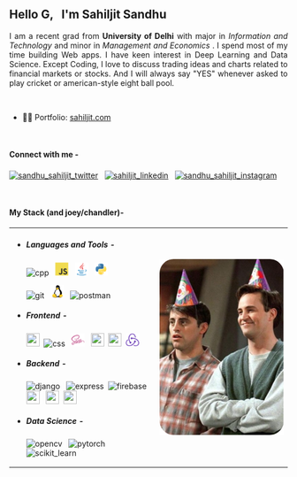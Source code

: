 <h2 >Hello G, &nbsp; I'm Sahiljit Sandhu</h2>

<p align = "justify"> I am a recent grad from <b>University of Delhi</b> with major in <i>Information and Technology </i>and minor in <i>Management and Economics </i>. I spend most of my time building Web apps. I have keen interest in Deep Learning and Data Science. 
Except Coding, I love to  discuss trading ideas and charts related to financial markets or stocks. And I will always say "YES" whenever asked to play cricket or american-style eight ball pool.</p>

<br />

- 👨‍💻 Portfolio: [sahiljit.com](https://www.sahiljit.com/)

<br />

<!-- - 🔭 I’m currently working on **some web app**

- 👨‍💻 All of my projects are available at [sahiljit.com](sahiljit.com)

- 💬 Ask me about **MERN stack**

- 📫 How to reach me **sahiljit3@gmail.com**

- ⚡ Fun fact **I love financial markets** -->

<h4 align="left">Connect with me -</h4>
<p align="left">
<a href="https://twitter.com/SahiljitSandhu" target="blank"><img  align="center" src="https://cdn.jsdelivr.net/gh/devicons/devicon/icons/twitter/twitter-original.svg" alt="sandhu_sahiljit_twitter" height="30" width = "30" /></a>&nbsp;&nbsp;
<a href="https://www.linkedin.com/in/sahiljit-sandhu/" target="blank"><img align="center" src="https://raw.githubusercontent.com/rahuldkjain/github-profile-readme-generator/master/src/images/icons/Social/linked-in-alt.svg" alt="sahiljit_linkedin" height="30" width="30" /></a>&nbsp;&nbsp;
<a href="https://www.instagram.com/sandhu_sahiljit/" target="blank"><img align="center" src="https://raw.githubusercontent.com/rahuldkjain/github-profile-readme-generator/master/src/images/icons/Social/instagram.svg" alt="sandhu_sahiljit_instagram" height="30" width="30" /></a>&nbsp;&nbsp;
</p>

<br/>

<h4 align="left">My Stack (and joey/chandler)- </h4> 
<table width = "1200">
<td width= "400">
<ul>
<li><h5>Languages and Tools - </h5>

<img src="https://cdn.jsdelivr.net/gh/devicons/devicon/icons/cplusplus/cplusplus-original.svg" width="24" height="24" alt="cpp" /> &nbsp;
<img src="https://raw.githubusercontent.com/devicons/devicon/master/icons/javascript/javascript-original.svg" alt="javascript" width="24" height="24"/> &nbsp;
<img src="https://raw.githubusercontent.com/devicons/devicon/master/icons/java/java-original.svg" alt="java" width="24" height="24"/> &nbsp;
<img src="https://raw.githubusercontent.com/devicons/devicon/master/icons/python/python-original.svg" alt="python" width="24" height="24"/> &nbsp;

<img src="https://www.vectorlogo.zone/logos/git-scm/git-scm-icon.svg" alt="git" width="24" height="24"/> &nbsp;
<img src="https://raw.githubusercontent.com/devicons/devicon/master/icons/linux/linux-original.svg" alt="linux" width="24" height="24"/> &nbsp;
<img src="https://www.vectorlogo.zone/logos/getpostman/getpostman-icon.svg" alt="postman" width="24" height="24"/> &nbsp;

</li>
<li><h5>Frontend - </h5>
<img src="https://cdn.jsdelivr.net/gh/devicons/devicon/icons/html5/html5-original.svg"  width="24" height="24"/>&nbsp;           
<img src="https://cdn.jsdelivr.net/gh/devicons/devicon/icons/css3/css3-original.svg" alt = "css" width="24" height="24"/> &nbsp;          
   <img src="https://raw.githubusercontent.com/devicons/devicon/master/icons/sass/sass-original.svg" alt="sass" width="24" height="24"/> &nbsp;    
<img src="https://cdn.jsdelivr.net/gh/devicons/devicon/icons/react/react-original.svg"  width="24" height="24"/>&nbsp;               
    <img src="https://cdn.jsdelivr.net/gh/devicons/devicon/icons/nextjs/nextjs-original.svg" width="24" height="24" />&nbsp;           
    <img src="https://raw.githubusercontent.com/devicons/devicon/master/icons/redux/redux-original.svg" alt="redux" width="24" height="24"/> &nbsp;

</li>
<li><h5>Backend -</h5>
<img src="https://cdn.jsdelivr.net/gh/devicons/devicon/icons/django/django-plain.svg" width="24" height="24" alt ="django"/>   &nbsp;      
<img src="https://cdn.jsdelivr.net/gh/devicons/devicon/icons/express/express-original.svg"  width="24" height="24" alt = "express"/>&nbsp;          
<img src="https://www.vectorlogo.zone/logos/firebase/firebase-icon.svg" alt="firebase" width="24" height="24"/> &nbsp; 
 <img src="https://cdn.jsdelivr.net/gh/devicons/devicon/icons/nodejs/nodejs-original.svg" width="24" height="24" /> &nbsp;         
<img src="https://cdn.jsdelivr.net/gh/devicons/devicon/icons/mongodb/mongodb-original.svg" width="24" height="24"/>&nbsp;          
<img src="https://cdn.jsdelivr.net/gh/devicons/devicon/icons/postgresql/postgresql-original.svg" width="24" height="24"/> &nbsp;
          
</li>

<li><h5>Data Science -</h5>
 <img src="https://www.vectorlogo.zone/logos/opencv/opencv-icon.svg" alt="opencv" width="24" height="24"/> &nbsp;
   <img src="https://www.vectorlogo.zone/logos/pytorch/pytorch-icon.svg" alt="pytorch" width="24" height="24"/> &nbsp;
    <img src="https://upload.wikimedia.org/wikipedia/commons/0/05/Scikit_learn_logo_small.svg" alt="scikit_learn" width="24" height="24"/> &nbsp;
</li>

</ul>
</td>
<td align="center" width = "450">
<!-- <img align="center" src = "./images/profile2.png" width="350"/> -->
<!-- <img align="center" src = "./images/profilephoto2.jpg" width="350"/> -->
<!-- <img align="center" src = "./images/profilephoto2.png" width="350"/> -->
<img align="center" src = "./images/friends2.png" width="350"/>

</td>
</tr>
</table>

   </p>

<!-- <p><img align="center" src="https://github-readme-stats.vercel.app/api/top-langs?username=sahiljit&show_icons=true&locale=en&layout=compact" alt="sahiljit" /></p> -->

[website]: sahiljit.com
